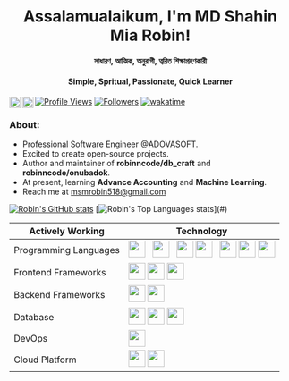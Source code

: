 
<h1 align="center">Assalamualaikum, I'm MD Shahin Mia Robin!</h1>
<p align="center">
<h4 align="center">সাধারণ, আত্মিক, অনুরাগী, ত্বরিত শিক্ষাগ্রহণকারী</h4>
<h4 align="center">Simple, Spritual, Passionate, Quick Learner</h4>

[![Profile Views](https://gpvc.arturio.dev/robinNcode)](#)
[![Followers](https://img.shields.io/github/followers/robinNcode?label=followers&style=social)](#)
[![wakatime](https://wakatime.com/badge/user/685b26f7-6f81-4a50-979b-8e1ae6805cb7.svg)](https://wakatime.com/@685b26f7-6f81-4a50-979b-8e1ae6805cb7)
<a href="https://www.linkedin.com/in/robinncode/" target="blank"><img align="left" alt="MsM Robin's LinkedIn" width="20px"     src="https://cdn.jsdelivr.net/npm/simple-icons@v3/icons/linkedin.svg" /></a> <a href="https://www.facebook.com/msmrobin" target="blank"><img align="left" alt="MsM Robin's Facebook" width="20px" src="https://cdn.jsdelivr.net/npm/simple-icons@v3/icons/facebook.svg" /></a>

### About:
  - Professional Software Engineer @ADOVASOFT.
  - Excited to create open-source projects.
  - Author and maintainer of **robinncode/db_craft** and **robinncode/onubadok**.
  - At present, learning **Advance Accounting** and **Machine Learning**.
  - Reach me at <a href="mailto:msmrobin518@gmail.com">msmrobin518@gmail.com</a>

[![Robin's GitHub stats](https://github-readme-stats.vercel.app/api?username=robinncode&count_private=true&show_icons=true&theme=transparent)](#)
[![Robin's Top Languages stats](https://github-readme-stats.vercel.app/api/top-langs/?username=robinNcode&layout=compact&theme=transparent")](#)
    

| Actively Working      | Technology |
|-----------------------|------------|
| Programming Languages | <img src="https://cdn.jsdelivr.net/gh/devicons/devicon/icons/php/php-original.svg" height="30px" width="30px" />&nbsp;&nbsp; <img src="https://cdn.jsdelivr.net/gh/devicons/devicon/icons/javascript/javascript-original.svg" height="30px" width="30px" />&nbsp;&nbsp; <img src="https://cdn.jsdelivr.net/gh/devicons/devicon/icons/python/python-original-wordmark.svg" height="30px" width="30px" /> <img src="https://cdn.jsdelivr.net/gh/devicons/devicon/icons/cplusplus/cplusplus-original.svg" height="30px" width="30px" />&nbsp;&nbsp; <img src="https://cdn.jsdelivr.net/gh/devicons/devicon/icons/c/c-original.svg" height="30px" width="30px" /> <img src="https://cdn.jsdelivr.net/gh/devicons/devicon/icons/dart/dart-original-wordmark.svg" height="30px" width="30px" /> <img src="https://cdn.jsdelivr.net/gh/devicons/devicon/icons/bash/bash-original.svg" height="30px" width="30px" /> |
| Frontend Frameworks   | <img src="https://cdn.jsdelivr.net/gh/devicons/devicon/icons/flutter/flutter-original.svg" height="30px" width="30px" /> <img src="https://cdn.jsdelivr.net/gh/devicons/devicon/icons/react/react-original.svg" height="30px" width="30px" /> <img src="https://cdn.jsdelivr.net/gh/devicons/devicon/icons/bootstrap/bootstrap-plain-wordmark.svg" height="30px" width="30px" /> |
| Backend Frameworks    | <img src="https://cdn.jsdelivr.net/gh/devicons/devicon/icons/laravel/laravel-plain-wordmark.svg" height="30px" width="30px" /> <img src="https://cdn.jsdelivr.net/gh/devicons/devicon/icons/codeigniter/codeigniter-plain-wordmark.svg" height="30px" width="30px" /> |
| Database              | <img src="https://cdn.jsdelivr.net/gh/devicons/devicon/icons/mysql/mysql-original-wordmark.svg" height="30px" width="30px" /> <img src="https://cdn.jsdelivr.net/gh/devicons/devicon/icons/postgresql/postgresql-original-wordmark.svg" height="30px" width="30px" /> <img src="https://cdn.jsdelivr.net/gh/devicons/devicon/icons/firebase/firebase-plain-wordmark.svg" height="30px" width="30px" /> |
| DevOps                | <img src="https://cdn.jsdelivr.net/gh/devicons/devicon/icons/docker/docker-original-wordmark.svg" height="30px" width="30px" /> |
| Cloud Platform        | <img src="https://cdn.jsdelivr.net/gh/devicons/devicon/icons/azure/azure-original-wordmark.svg" height="30px" width="30px" /> <img src="https://cdn.jsdelivr.net/gh/devicons/devicon/icons/googlecloud/googlecloud-original.svg" height="30px" width="30px" /> |
